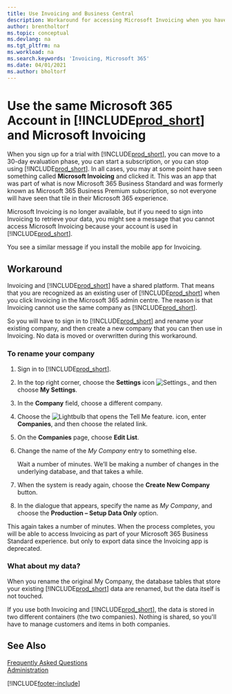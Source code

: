 ```yaml
---
title: Use Invoicing and Business Central
description: Workaround for accessing Microsoft Invoicing when you have signed up for Dynamics 365 Business Central.
author: brentholtorf
ms.topic: conceptual
ms.devlang: na
ms.tgt_pltfrm: na
ms.workload: na
ms.search.keywords: 'Invoicing, Microsoft 365'
ms.date: 04/01/2021
ms.author: bholtorf
---
```

# <a name="use-the-same-microsoft-365-account-in--and-microsoft-invoicing"></a><a name="use-the-same-microsoft-365-account-in--and-microsoft-invoicing"></a>Use the same Microsoft 365 Account in [!INCLUDE[prod_short](includes/prod_long.md)] and Microsoft Invoicing
When you sign up for a trial with [!INCLUDE[prod_short](includes/prod_short.md)], you can move to a 30-day evaluation phase, you can start a subscription, or you can stop using [!INCLUDE[prod_short](includes/prod_short.md)]. In all cases, you may at some point have seen something called **Microsoft Invoicing** and clicked it. This was an app that was part of what is now Microsoft 365 Business Standard and was formerly known as Microsoft 365 Business Premium subscription, so not everyone will have seen that tile in their Microsoft 365 experience.  

Microsoft Invoicing is no longer available, but if you need to sign into Invoicing to retrieve your data, you might see a message that you cannot access Microsoft Invoicing because your account is used in [!INCLUDE[prod_short](includes/prod_short.md)].  

You see a similar message if you install the mobile app for Invoicing.  

## <a name="workaround"></a><a name="workaround"></a>Workaround
Invoicing and [!INCLUDE[prod_short](includes/prod_short.md)] have a shared platform. That means that you are recognized as an existing user of [!INCLUDE[prod_short](includes/prod_short.md)] when you click Invoicing in the Microsoft 365 admin centre. The reason is that Invoicing cannot use the same company as [!INCLUDE[prod_short](includes/prod_short.md)].  

So you will have to sign in to [!INCLUDE[prod_short](includes/prod_short.md)] and rename your existing company, and then create a new company that you can then use in Invoicing. No data is moved or overwritten during this workaround.

### <a name="to-rename-your-company"></a><a name="to-rename-your-company"></a>To rename your company
1. Sign in to [!INCLUDE[prod_short](includes/prod_short.md)].
2. In the top right corner, choose the **Settings** icon ![Settings.](media/ui-experience/settings_icon_small.png "Settings icon for role centre"), and then choose **My Settings**.
3. In the **Company** field, choose a different company.
4. Choose the ![Lightbulb that opens the Tell Me feature.](media/ui-search/search_small.png "Tell me what you want to do") icon, enter **Companies**, and then choose the related link.  
5. On the **Companies** page, choose **Edit List**.  
6. Change the name of the *My Company* entry to something else.  

    Wait a number of minutes. We’ll be making a number of changes in the underlying database, and that takes a while.
7.  When the system is ready again, choose the **Create New Company** button.  
8.  In the dialogue that appears, specify the name as *My Company*, and choose the **Production – Setup Data Only** option.  

This again takes a number of minutes. When the process completes, you will be able to access Invoicing as part of your Microsoft 365 Business Standard experience. but only to export data since the Invoicing app is deprecated.  

### <a name="what-about-my-data"></a><a name="what-about-my-data"></a>What about my data?
When you rename the original My Company, the database tables that store your existing [!INCLUDE[prod_short](includes/prod_short.md)] data are renamed, but the data itself is not touched.  

If you use both Invoicing and [!INCLUDE[prod_short](includes/prod_short.md)], the data is stored in two different containers (the two companies). Nothing is shared, so you'll have to manage customers and items in both companies.  

## <a name="see-also"></a><a name="see-also"></a>See Also
[Frequently Asked Questions](across-faq.yml)  
[Administration](admin-setup-and-administration.md)  


[!INCLUDE[footer-include](includes/footer-banner.md)]
